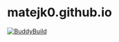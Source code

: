 # matejk0.github.io
[![BuddyBuild](https://dashboard.buddybuild.com/api/statusImage?appID=588ac8c73495d60100bb5ee2&branch=master&build=latest)](https://dashboard.buddybuild.com/apps/588ac8c73495d60100bb5ee2/build/latest?branch=master)

